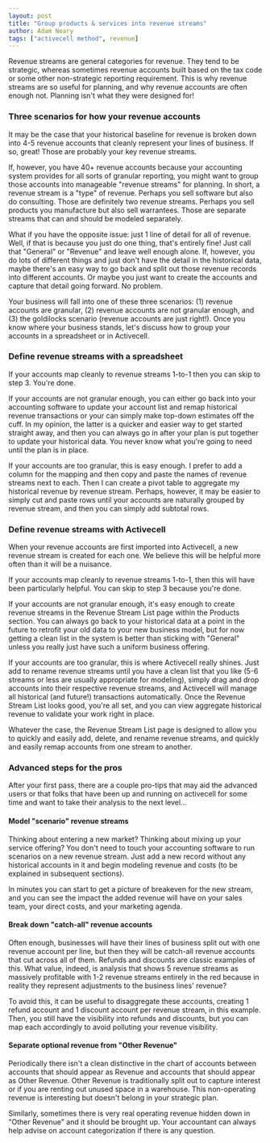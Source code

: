 ```yaml
---
layout: post
title: "Group products & services into revenue streams"
author: Adam Neary
tags: ["activecell method", revenue]
---
```


Revenue streams are general categories for revenue. They tend to be strategic, whereas sometimes revenue accounts built based on the tax code or some other non-strategic reporting requirement. This is why revenue streams are so useful for planning, and why revenue accounts are often enough not. Planning isn't what they were designed for!

<!-- more -->

### Three scenarios for how your revenue accounts

It may be the case that your historical baseline for revenue is broken down into 4-5 revenue accounts that cleanly represent your lines of business. If so, great! Those are probably your key revenue streams.

If, however, you have 40+ revenue accounts because your accounting system provides for all sorts of granular reporting, you might want to group those accounts into manageable "revenue streams" for planning. In short, a revenue stream is a "type" of revenue. Perhaps you sell software but also do consulting. Those are definitely two revenue streams. Perhaps you sell products you manufacture but also sell warrantees. Those are separate streams that can and should be modeled separately. 

What if you have the opposite issue: just 1 line of detail for all of revenue. Well, if that is because you just do one thing, that's entirely fine! Just call that "General" or "Revenue" and leave well enough alone. If, however, you do lots of different things and just don't have the detail in the historical data, maybe there's an easy way to go back and split out those revenue records into different accounts. Or maybe you just want to create the accounts and capture that detail going forward. No problem.

Your business will fall into one of these three scenarios: (1) revenue accounts are granular, (2) revenue accounts are not granular enough, and (3) the goldilocks scenario (revenue accounts are just right!). Once you know where your business stands, let's discuss how to group your accounts in a spreadsheet or in Activecell.

### Define revenue streams with a spreadsheet

If your accounts map cleanly to revenue streams 1-to-1 then you can skip to step 3. You're done.

If your accounts are not granular enough, you can either go back into your accounting software to update your account list and remap historical revenue transactions or your can simply make top-down estimates off the cuff. In my opinion, the latter is a quicker and easier way to get started straight away, and then you can always go in after your plan is put together to update your historical data. You never know what you're going to need until the plan is in place.

If your accounts are too granular, this is easy enough. I prefer to add a column for the mapping and then copy and paste the names of revenue streams next to each. Then I can create a pivot table to aggregate my historical revenue by revenue stream. Perhaps, however, it may be easier to simply cut and paste rows until your accounts are naturally grouped by revenue stream, and then you can simply add subtotal rows.

### Define revenue streams with Activecell

When your revenue accounts are first imported into Activecell, a new revenue stream is created for each one. We believe this will be helpful more often than it will be a nuisance.

If your accounts map cleanly to revenue streams 1-to-1, then this will have been particularly helpful. You can skip to step 3 because you're done.

If your accounts are not granular enough, it's easy enough to create revenue streams in the Revenue Stream List page within the Products section. You can always go back to your historical data at a point in the future to retrofit your old data to your new business model, but for now getting a clean list in the system is better than sticking with "General" unless you really just have such a uniform business offering.

If your accounts are too granular, this is where Activecell really shines. Just add to rename revenue streams until you have a clean list that you like (5-6 streams or less are usually appropriate for modeling), simply drag and drop accounts into their respective revenue streams, and Activecell will manage all historical (and future!) transactions automatically. Once the Revenue Stream List looks good, you're all set, and you can view aggregate historical revenue to validate your work right in place.

Whatever the case, the Revenue Stream List page is designed to allow you to quickly and easily add, delete, and rename revenue streams, and quickly and easily remap accounts from one stream to another.

### Advanced steps for the pros

After your first pass, there are a couple pro-tips that may aid the advanced users or that folks that have been up and running on activecell for some time and want to take their analysis to the next level...

#### Model "scenario" revenue streams

Thinking about entering a new market? Thinking about mixing up your service offering? You don't need to touch your accounting software to run scenarios on a new revenue stream. Just add a new record without any historical accounts in it and begin modeling revenue and costs (to be explained in subsequent sections). 

In minutes you can start to get a picture of breakeven for the new stream, and you can see the impact the added revenue will have on your sales team, your direct costs, and your marketing agenda.

#### Break down "catch-all" revenue accounts

Often enough, businesses will have their lines of business split out with one revenue account per line, but then they will be catch-all revenue accounts that cut across all of them. Refunds and discounts are classic examples of this. What value, indeed, is analysis that shows 5 revenue streams as massively profitable with 1-2 revenue streams entirely in the red because in reality they represent adjustments to the business lines' revenue?

To avoid this, it can be useful to disaggregate these accounts, creating 1 refund account and 1 discount account per revenue stream, in this example. Then, you still have the visibility into refunds and discounts, but you can map each accordingly to avoid polluting your revenue visibility.
 
#### Separate optional revenue from "Other Revenue"

Periodically there isn't a clean distinctive in the chart of accounts between accounts that should appear as Revenue and accounts that should appear as Other Revenue. Other Revenue is traditionally split out to capture interest or if you are renting out unused space in a warehouse. This non-operating revenue is interesting but doesn't belong in your strategic plan.

Similarly, sometimes there is very real operating revenue hidden down in "Other Revenue" and it should be brought up. Your accountant can always help advise on account categorization if there is any question. 